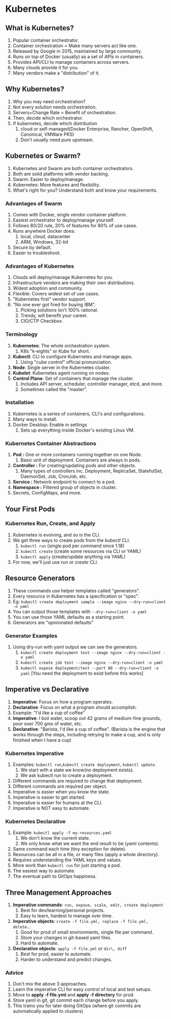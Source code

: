 # Kubernetes

## What is Kubernetes?
1. Popular container orchestrator.
2. Container orchestration = Make many servers act like one.
3. Released by Google in 2015, maintained by large community.
4. Runs on top of Docker (usually) as a set of APIs in containers.
5. Provides API/CLI to manage containers across servers.
6. Many clouds provide it for you.
7. Many vendors make a "distribution" of it.

## Why Kubernetes?
1. Why you may need orchestration?
2. Not every solution needs orchestration.
3. Servers+Change Rate = Benefit of orchestration.
4. Then, decide which orchestrator.
5. If kubernetes, decide which distribution
   1. cloud or self-managed(Docker Enterprise, Rancher, OpenShift, Canonical, VMWare PKS)
   2. Don't usually need pure upstream.

## Kubernetes or Swarm?
1. Kubernetes and Swarm are both container orchestrators.
2. Both are solid platforms with vendor backing.
3. Swarm: Easier to deploy/manage.
4. Kubernetes: More features and flexibility.
5. What's right for you? Understand both and know your requirements.

### Advantages of Swarm
1. Comes with Docker, single vendor container platform.
2. Easiest orchestrator to deploy/manage yourself.
3. Follows 80/20 rule, 20% of features for 80% of use cases.
4. Runs anywhere Docker does:
   1. local, cloud, datacenter
   2. ARM, Windows, 32-bit 
5. Secure by default.
6. Easier to troubleshoot.

### Advantages of Kubernetes
1. Clouds will deploy/manage Kubernetes for you.
2. Infrastructure vendors are making their own distributions.
3. Widest adoption and community.
4. Flexible: Covers widest set of use cases.
5. "Kubernetes first" vendor support.
6. "No one ever got fired for buying IBM".
   1. Picking solutions isn't 100% rational.
   2. Trendy, will benefit your career.
   3. CIO/CTP Checkbox.

### Terminology
1. **Kubernetes**: The whole orchestration system.
   1. K8s "k-eights" or _Kube_ for short.
2. **Kubectl**: CLI to configure Kubernetes and manage apps.
   1. Using "cube control" official pronunciation.
3. **Node**: Single server in the Kubernetes cluster.
4. **Kubelet**: Kubernetes agent running on nodes.
5. **Control Plane**: Set of containers that manage the cluster.
   1. Includes API server, scheduler, controller manager, etcd, and more.
   2. Sometimes called the "master".

### Installation
1. Kubernetes is a series of containers, CLI's and configurations.
2. Many ways to install.
3. Docker Desktop: Enable in settings
   1. Sets up everything inside Docker's existing Linux VM.  

### Kubernetes Container Abstractions
1. **Pod :** One or more containers running together on one Node.
   1. Basic unit of deployment. Containers are always in pods.
2. **Controller :** For creating/updating pods and other objects.
   1. Many types of controllers inc. Deployment, ReplicaSet, StatefulSet, DaemonSet, Job, CronJob, etc.
3. **Service :** Network endpoint to connect to a pod.
4. **Namespace :** Filtered group of objects in cluster.
5. Secrets, ConfigMaps, and more.

## Your First Pods

### Kubernetes Run, Create, and Apply
1. Kubernetes is evolving, and so is the CLI.
2. We get three ways to create pods from the _kubectl_ CLI.
   1. `kubectl run` (single pod per command since 1.18)
   2. `kubectl create` (create some resources via CLI or YAML)
   3. `kubectl apply` (create/update anything via YAML)
3. For now, we'll just use _run_ or _create_ CLI.

## Resource Generators
1. These commands use helper templates called "generators".
2. Every resource in Kubernetes has a specification or "spec".
3. Eg: `kubectl create deployment sample --image nginx --dry-run=client -o yaml`
4. You can output those templates with `--dry-run=client -o yaml`
5. You can use those YAML defaults as a starting point.
6. Generators are "opinionated defaults"

### Generator Examples
1. Using dry-run with yaml output we can see the generators.
   1. `kubectl create deployment test --image nginx --dry-run=client -o yaml`
   2. `kubectl create job test --image nginx --dry-run=client -o yaml`
   3. `kubectl expose deployment/test --port 80 --dry-run=client -o yaml` [You need the deployment to exist before this works]

## Imperative vs Declarative
1. **Imperative**: Focus on how a program operates.
2. **Declarative**: Focus on what a program should accomplish.
3. Example: "I'd like a cup of coffee"
4. **Imperative**: I boil water, scoop out 42 grams of medium-fine grounds, poor over 700 gms of water, etc.
5. **Declarative**: "Barista, I'd like a cup of coffee". (Barista is the engine that works through the steps, including retrying to make a cup, and is only finished when I have a cup)

### Kubernetes Imperative
1. Examples: `kubectl run`,`kubectl create deployment`, `kubectl update`.
   1. We start with a state we know(no deployment exists).
   2. We ask kubectl run to create a deployment.
2. Different commands are required to change that deployment.
3. Different commands are required per object.
4. Imperative is easier when you know the state.
5. Imperative is easier to get started.
6. Imperative is easier for humans at the CLI.
7. Imperative is NOT easy to automate.

### Kubernetes Declarative
1. Example: `kubectl apply -f my-resources.yaml`
   1. We don't know the current state.
   2. We only know what we want the end result to be (yaml contents).
2. Same command each time (tiny exception for delete).
3. Resources can be all in a file, or many files (apply a whole directory).
4. Requires understanding the YAML keys and values.
5. More work than `kubectl run` for just starting a pod.
6. The easiest way to automate.
7. The eventual path to GitOps happiness.

## Three Management Approaches
1. **Imperative commands**: `run, expose, scale, edit, create deployment`
   1. Best for dev/learning/personal projects.
   2. Easy to learn, hardest to manage over time.
2. **Imperative objects**: `create -f file.yml, replace -f file.yml, delete`...
   1. Good for prod of small environments, single file per command.
   2. Store your changes in git-based yaml files.
   3. Hard to automate.
3. **Declarative objects**: `apply -f file.yml` or `dir\, diff`
   1. Best for prod, easier to automate.
   2. Harder to understand and predict changes.

### Advice
1. Don't mix the above 3 approaches.
2. Learn the imperative CLI for easy control of local and test setups.
3. Move to **apply -f file.yml** and **apply -f directory** for prod.
4. Store yaml in git, git commit each change before you apply.
5. This trains you for later doing GitOps (where git commits are automatically applied to clusters)